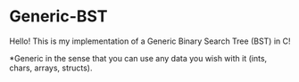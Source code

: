 # Generic-BST
Hello! This is my implementation of a Generic Binary Search Tree (BST) in C! 

*Generic in the sense that you can use any data you wish with it (ints, chars, arrays, structs). 
